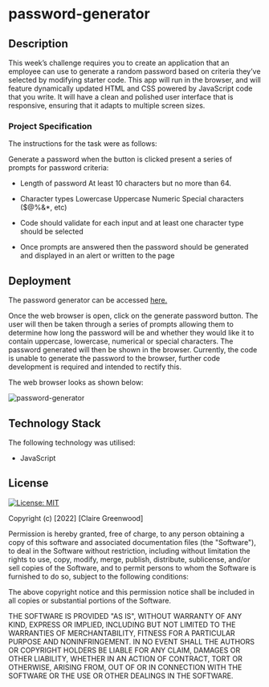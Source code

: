 # password-generator

## Description

This week’s challenge requires you to create an application that an employee can use to generate a random password based on criteria they’ve selected by modifying starter code. This app will run in the browser, and will feature dynamically updated HTML and CSS powered by JavaScript code that you write. It will have a clean and polished user interface that is responsive, ensuring that it adapts to multiple screen sizes.

### Project Specification

The instructions for the task were as follows:

Generate a password when the button is clicked present a series of prompts for password criteria:

- Length of password
  At least 10 characters but no more than 64.

- Character types
  Lowercase
  Uppercase
  Numeric
  Special characters ($@%&*, etc)

- Code should validate for each input and at least one character type should be selected
- Once prompts are answered then the password should be generated and displayed in an alert or written to the page

## Deployment

The password generator can be accessed [here.](https://clairegreenwood83.github.io/password-generator/)

Once the web browser is open, click on the generate password button. The user will then be taken through a series of prompts allowing them to determine how long the password will be and whether they would like it to contain uppercase, lowercase, numerical or special characters. The password generated will then be shown in the browser. Currently, the code is unable to generate the password to the browser, further code development is required and intended to rectify this. 

The web browser looks as shown below:

![password-generator](https://user-images.githubusercontent.com/118351853/213005656-62d43394-33b1-49dd-be07-0aa7c8b2ef0f.png)


## Technology Stack
The following technology was utilised:

- JavaScript

## License

[![License: MIT](https://img.shields.io/badge/License-MIT-yellow.svg)](https://opensource.org/licenses/MIT)

Copyright (c) [2022] [Claire Greenwood]

Permission is hereby granted, free of charge, to any person obtaining a copy of this software and associated documentation files (the "Software"), to deal in the Software without restriction, including without limitation the rights to use, copy, modify, merge, publish, distribute, sublicense, and/or sell copies of the Software, and to permit persons to whom the Software is furnished to do so, subject to the following conditions:

The above copyright notice and this permission notice shall be included in all copies or substantial portions of the Software.

THE SOFTWARE IS PROVIDED "AS IS", WITHOUT WARRANTY OF ANY KIND, EXPRESS OR IMPLIED, INCLUDING BUT NOT LIMITED TO THE WARRANTIES OF MERCHANTABILITY, FITNESS FOR A PARTICULAR PURPOSE AND NONINFRINGEMENT. IN NO EVENT SHALL THE AUTHORS OR COPYRIGHT HOLDERS BE LIABLE FOR ANY CLAIM, DAMAGES OR OTHER LIABILITY, WHETHER IN AN ACTION OF CONTRACT, TORT OR OTHERWISE, ARISING FROM, OUT OF OR IN CONNECTION WITH THE SOFTWARE OR THE USE OR OTHER DEALINGS IN THE SOFTWARE.
